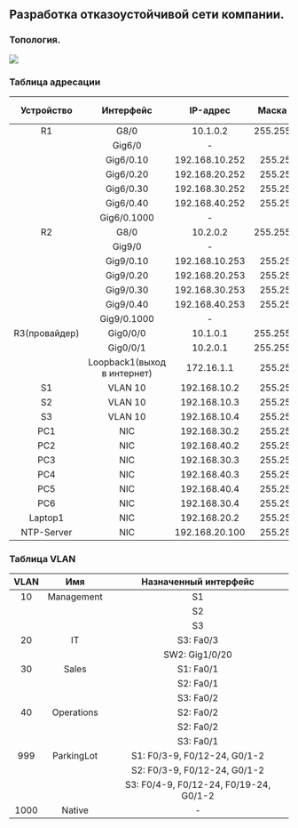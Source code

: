 ## Разработка отказоустойчивой сети компании.
### Топология.
![](3-х_уровневая_модель_сети)  
### Таблица адресации
|Устройство|Интерфейс|IP-адрес|Маска подсети|Шлюз по умолчанию|
|:---:|:---:|:---:|:---:|:---:|
|R1|G8/0|10.1.0.2|255.255.255.252|10.1.0.1|
||Gig6/0|-|-|-|
||Gig6/0.10|192.168.10.252|255.255.255.0||
||Gig6/0.20|192.168.20.252|255.255.255.0||
||Gig6/0.30|192.168.30.252|255.255.255.0||
||Gig6/0.40|192.168.40.252|255.255.255.0||
||Gig6/0.1000|-|-||
|R2|G8/0|10.2.0.2|255.255.255.252|10.1.0.1|
||Gig9/0|-|-|-|
||Gig9/0.10|192.168.10.253|255.255.255.0||
||Gig9/0.20|192.168.20.253|255.255.255.0||
||Gig9/0.30|192.168.30.253|255.255.255.0||
||Gig9/0.40|192.168.40.253|255.255.255.0||
||Gig9/0.1000|-|-|
|R3(провайдер) |Gig0/0/0|10.1.0.1|255.255.255.252|10.1.0.2|
||Gig0/0/1|10.2.0.1|255.255.255.252|10.2.0.2|
||Loopback1(выход в интернет)|172.16.1.1|255.255.255.0|-|
|S1|VLAN 10|192.168.10.2|255.255.255.0|192.168.10.254|
|S2|VLAN 10|192.168.10.3|255.255.255.0|192.168.10.254|
|S3|VLAN 10|192.168.10.4|255.255.255.0|192.168.10.254|
|PC1|NIC|192.168.30.2|255.255.255.0|192.168.30.254|
|PC2|NIC|192.168.40.2|255.255.255.0|192.168.40.254|
|PC3|NIC|192.168.30.3|255.255.255.0|192.168.30.254|
|PC4|NIC|192.168.40.3|255.255.255.0|192.168.40.254|
|PC5|NIC|192.168.40.4|255.255.255.0|192.168.40.254|
|PC6|NIC|192.168.30.4|255.255.255.0|192.168.30.254|
|Laptop1|NIC|192.168.20.2|255.255.255.0|192.168.20.254|
|NTP-Server|NIC|192.168.20.100|255.255.255.0|192.168.20.254|

### Таблица VLAN
|VLAN|Имя|Назначенный интерфейс|
|:---:|:---:|:---:|
|10|Management|S1|
|||S2|
|||S3|
|20|IT|S3: Fa0/3|
|||SW2: Gig1/0/20|
|30|Sales|S1: Fa0/1|
|||S2: Fa0/1|
|||S3: Fa0/2|
|40|Operations|S2: Fa0/2|
|||S2: Fa0/2|
|||S3: Fa0/1|
|999|ParkingLot|S1: F0/3-9, F0/12-24, G0/1-2|
|||S2: F0/3-9, F0/12-24, G0/1-2|
|||S3: F0/4-9, F0/12-24, F0/19-24, G0/1-2|
|1000|Native|-|  
